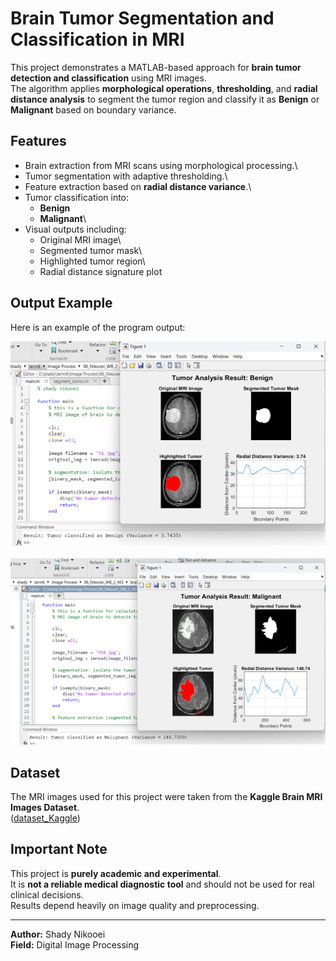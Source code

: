 # Brain Tumor Segmentation and Classification in MRI

This project demonstrates a MATLAB-based approach for **brain tumor
detection and classification** using MRI images.\
The algorithm applies **morphological operations**, **thresholding**,
and **radial distance analysis** to segment the tumor region and
classify it as **Benign** or **Malignant** based on boundary variance.

## Features

-   Brain extraction from MRI scans using morphological processing.\
-   Tumor segmentation with adaptive thresholding.\
-   Feature extraction based on **radial distance variance**.\
-   Tumor classification into:
    -   **Benign**
    -   **Malignant**\
-   Visual outputs including:
    -   Original MRI image\
    -   Segmented tumor mask\
    -   Highlighted tumor region\
    -   Radial distance signature plot

## Output Example

Here is an example of the program output:

<!--![Tumor Detection Result](output_example.png)


![Tumor Detection Result 2](output_result_2.png) -->

<p align="center">
    <img src="output_example.png" alt="Tumor Detection Result 1" width="600"/><br><br>
    <img src="output_result_2.png" alt="Tumor Detection Result 2" width="600"/>
</p>

## Dataset

The MRI images used for this project were taken from the **Kaggle Brain
MRI Images Dataset**.\
([dataset_Kaggle](https://www.kaggle.com/datasets/navoneel/brain-mri-images-for-brain-tumor-detection))

## Important Note

This project is **purely academic and experimental**.\
It is **not a reliable medical diagnostic tool** and should not be used
for real clinical decisions.\
Results depend heavily on image quality and preprocessing.

------------------------------------------------------------------------

**Author:** Shady Nikooei\
**Field:** Digital Image Processing
